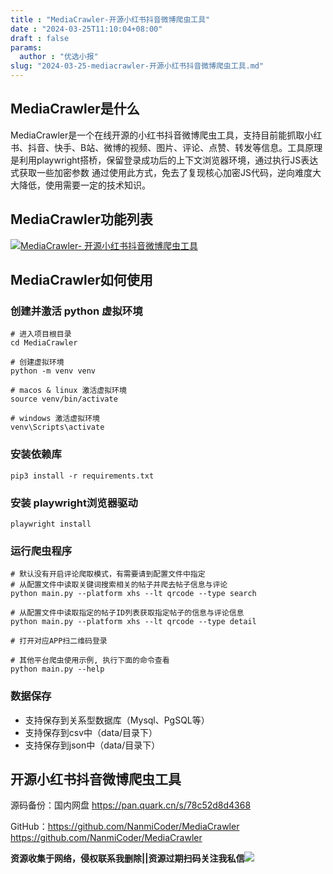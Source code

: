 ```yaml
---
title : "MediaCrawler-开源小红书抖音微博爬虫工具"
date : "2024-03-25T11:10:04+08:00"
draft : false
params:
  author : "优选小报"
slug: "2024-03-25-mediacrawler-开源小红书抖音微博爬虫工具.md"
---
```


## MediaCrawler是什么

MediaCrawler是一个在线开源的小红书抖音微博爬虫工具，支持目前能抓取小红书、抖音、快手、B站、微博的视频、图片、评论、点赞、转发等信息。工具原理是利用playwright搭桥，保留登录成功后的上下文浏览器环境，通过执行JS表达式获取一些加密参数
通过使用此方式，免去了复现核心加密JS代码，逆向难度大大降低，使用需要一定的技术知识。

## MediaCrawler功能列表

[![MediaCrawler-
开源小红书抖音微博爬虫工具](//img7-1.zhekoulieshou.com/mmbiz_jpg/iaHBVewvSIbAjcr9g6TlCXSfiaDqkbzuEzhdt0p4ticSJu5uFcfxkgzjtLdzSibicm3MVkibTuicdg0ibcH8YZ23aLDyuQ/0)](//img7-1.zhekoulieshou.com/mmbiz_jpg/iaHBVewvSIbAjcr9g6TlCXSfiaDqkbzuEzhdt0p4ticSJu5uFcfxkgzjtLdzSibicm3MVkibTuicdg0ibcH8YZ23aLDyuQ/0)

## MediaCrawler如何使用

### 创建并激活 python 虚拟环境

    
    
    # 进入项目根目录
    cd MediaCrawler
    
    # 创建虚拟环境
    python -m venv venv
    
    # macos & linux 激活虚拟环境
    source venv/bin/activate
    
    # windows 激活虚拟环境
    venv\Scripts\activate
    
    

### 安装依赖库

    
    
    pip3 install -r requirements.txt

### 安装 playwright浏览器驱动

    
    
    playwright install

### 运行爬虫程序

    
    
    # 默认没有开启评论爬取模式，有需要请到配置文件中指定
    # 从配置文件中读取关键词搜索相关的帖子并爬去帖子信息与评论
    python main.py --platform xhs --lt qrcode --type search
    
    # 从配置文件中读取指定的帖子ID列表获取指定帖子的信息与评论信息
    python main.py --platform xhs --lt qrcode --type detail
    
    # 打开对应APP扫二维码登录
      
    # 其他平台爬虫使用示例, 执行下面的命令查看
    python main.py --help

### 数据保存

  * 支持保存到关系型数据库（Mysql、PgSQL等）
  * 支持保存到csv中（data/目录下）
  * 支持保存到json中（data/目录下）

## 开源小红书抖音微博爬虫工具

源码备份：国内网盘 https://pan.quark.cn/s/78c52d8d4368

GitHub：https://github.com/NanmiCoder/MediaCrawler
https://github.com/NanmiCoder/MediaCrawler

**资源收集于网络，侵权联系我删除||资源过期扫码关注我私信**![](//img7-1.zhekoulieshou.com/mmbiz_jpg/iaHBVewvSIbAjcr9g6TlCXSfiaDqkbzuEzp207hVzPqT4YGQOAazQ1KNHCeACbia5Lzq4Ckwibe48iar1q7lgVP1o3w/640?wx_fmt=jpeg&from=appmsg)


